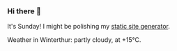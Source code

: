 ### Hi there :wave:

It's Sunday! I might be polishing my [static site generator](https://github.com/bewuethr/pandoc-bash-blog).

Weather in Winterthur: partly cloudy, at +15°C.
